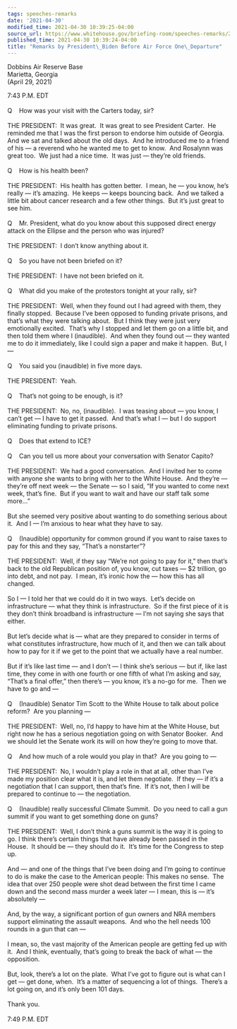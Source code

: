 ```yaml
---
tags: speeches-remarks
date: '2021-04-30'
modified_time: 2021-04-30 10:39:25-04:00
source_url: https://www.whitehouse.gov/briefing-room/speeches-remarks/2021/04/30/remarks-by-president-biden-before-air-force-one-departure-2/
published_time: 2021-04-30 10:39:24-04:00
title: "Remarks by President\_Biden Before Air Force One\_Departure"
---
```

 
Dobbins Air Reserve Base  
Marietta, Georgia  
(April 29, 2021)

7:43 P.M. EDT  
   
Q    How was your visit with the Carters today, sir?  
   
THE PRESIDENT:  It was great.  It was great to see President Carter.  He
reminded me that I was the first person to endorse him outside of
Georgia.  And we sat and talked about the old days.  And he introduced
me to a friend of his — a reverend who he wanted me to get to know.  And
Rosalynn was great too.  We just had a nice time.  It was just — they’re
old friends.  
   
Q    How is his health been?  
   
THE PRESIDENT:  His health has gotten better.  I mean, he — you know,
he’s really — it’s amazing.  He keeps — keeps bouncing back.  And we
talked a little bit about cancer research and a few other things.  But
it’s just great to see him.  
   
Q    Mr. President, what do you know about this supposed direct energy
attack on the Ellipse and the person who was injured?  
   
THE PRESIDENT:  I don’t know anything about it.  
   
Q    So you have not been briefed on it?  
   
THE PRESIDENT:  I have not been briefed on it.  
   
Q    What did you make of the protestors tonight at your rally, sir?   
   
THE PRESIDENT:  Well, when they found out I had agreed with them, they
finally stopped.  Because I’ve been opposed to funding private prisons,
and that’s what they were talking about.  But I think they were just
very emotionally excited.  That’s why I stopped and let them go on a
little bit, and then told them where I (inaudible).  And when they found
out — they wanted me to do it immediately, like I could sign a paper and
make it happen.  But, I —  
   
Q    You said you (inaudible) in five more days.  
   
THE PRESIDENT:  Yeah.  
   
Q    That’s not going to be enough, is it?  
   
THE PRESIDENT:  No, no, (inaudible).  I was teasing about — you know, I
can’t get — I have to get it passed.  And that’s what I — but I do
support eliminating funding to private prisons.  
   
Q    Does that extend to ICE?  
      
Q    Can you tell us more about your conversation with Senator Capito?  
   
THE PRESIDENT:  We had a good conversation.  And I invited her to come
with anyone she wants to bring with her to the White House.  And they’re
— they’re off next week — the Senate — so I said, “If you wanted to come
next week, that’s fine.  But if you want to wait and have our staff talk
some more…”   
   
But she seemed very positive about wanting to do something serious about
it.  And I — I’m anxious to hear what they have to say.  
   
Q    (Inaudible) opportunity for common ground if you want to raise
taxes to pay for this and they say, “That’s a nonstarter”?  
   
THE PRESIDENT:  Well, if they say “We’re not going to pay for it,” then
that’s back to the old Republican position of, you know, cut taxes — $2
trillion, go into debt, and not pay.  I mean, it’s ironic how the — how
this has all changed.  
   
So I — I told her that we could do it in two ways.  Let’s decide on
infrastructure — what they think is infrastructure.  So if the first
piece of it is they don’t think broadband is infrastructure — I’m not
saying she says that either.   
   
But let’s decide what is — what are they prepared to consider in terms
of what constitutes infrastructure, how much of it, and then we can talk
about how to pay for it if we get to the point that we actually have a
real number.  
   
But if it’s like last time — and I don’t — I think she’s serious — but
if, like last time, they come in with one fourth or one fifth of what
I’m asking and say, “That’s a final offer,” then there’s — you know,
it’s a no-go for me.  Then we have to go and —  
   
Q    (Inaudible) Senator Tim Scott to the White House to talk about
police reform?  Are you planning —  
   
THE PRESIDENT:  Well, no, I’d happy to have him at the White House, but
right now he has a serious negotiation going on with Senator Booker. 
And we should let the Senate work its will on how they’re going to move
that.  
   
Q    And how much of a role would you play in that?  Are you going to
—  
   
THE PRESIDENT:  No, I wouldn’t play a role in that at all, other than
I’ve made my position clear what it is, and let them negotiate.  If they
— if it’s a negotiation that I can support, then that’s fine.  If it’s
not, then I will be prepared to continue to — the negotiation.   
   
Q    (Inaudible) really successful Climate Summit.  Do you need to call
a gun summit if you want to get something done on guns?   
   
THE PRESIDENT:  Well, I don’t think a guns summit is the way it is going
to go. I think there’s certain things that have already been passed in
the House.  It should be — they should do it.  It’s time for the
Congress to step up.   
   
And — and one of the things that I’ve been doing and I’m going to
continue to do is make the case to the American people: This makes no
sense.  The idea that over 250 people were shot dead between the first
time I came down and the second mass murder a week later — I mean, this
is — it’s absolutely —  
   
And, by the way, a significant portion of gun owners and NRA members
support eliminating the assault weapons.  And who the hell needs 100
rounds in a gun that can —  
   
I mean, so, the vast majority of the American people are getting fed up
with it.  And I think, eventually, that’s going to break the back of
what — the opposition.   
   
But, look, there’s a lot on the plate.  What I’ve got to figure out is
what can I get — get done, when.  It’s a matter of sequencing a lot of
things.  There’s a lot going on, and it’s only been 101 days.   
   
Thank you.   
   
7:49 P.M. EDT
